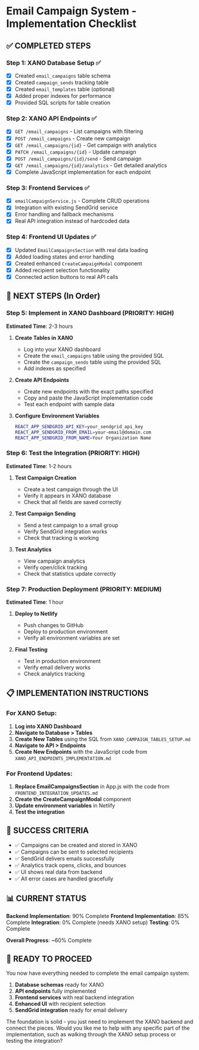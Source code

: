 # Email Campaign System - Implementation Checklist

## ✅ COMPLETED STEPS

### Step 1: XANO Database Setup ✅
- [x] Created `email_campaigns` table schema
- [x] Created `campaign_sends` tracking table
- [x] Created `email_templates` table (optional)
- [x] Added proper indexes for performance
- [x] Provided SQL scripts for table creation

### Step 2: XANO API Endpoints ✅
- [x] `GET /email_campaigns` - List campaigns with filtering
- [x] `POST /email_campaigns` - Create new campaign
- [x] `GET /email_campaigns/{id}` - Get campaign with analytics
- [x] `PATCH /email_campaigns/{id}` - Update campaign
- [x] `POST /email_campaigns/{id}/send` - Send campaign
- [x] `GET /email_campaigns/{id}/analytics` - Get detailed analytics
- [x] Complete JavaScript implementation for each endpoint

### Step 3: Frontend Services ✅
- [x] `emailCampaignService.js` - Complete CRUD operations
- [x] Integration with existing SendGrid service
- [x] Error handling and fallback mechanisms
- [x] Real API integration instead of hardcoded data

### Step 4: Frontend UI Updates ✅
- [x] Updated `EmailCampaignsSection` with real data loading
- [x] Added loading states and error handling
- [x] Created enhanced `CreateCampaignModal` component
- [x] Added recipient selection functionality
- [x] Connected action buttons to real API calls

## 🔄 NEXT STEPS (In Order)

### Step 5: Implement in XANO Dashboard (PRIORITY: HIGH)
**Estimated Time**: 2-3 hours

1. **Create Tables in XANO**
   - Log into your XANO dashboard
   - Create the `email_campaigns` table using the provided SQL
   - Create the `campaign_sends` table using the provided SQL
   - Add indexes as specified

2. **Create API Endpoints**
   - Create new endpoints with the exact paths specified
   - Copy and paste the JavaScript implementation code
   - Test each endpoint with sample data

3. **Configure Environment Variables**
   ```bash
   REACT_APP_SENDGRID_API_KEY=your_sendgrid_api_key
   REACT_APP_SENDGRID_FROM_EMAIL=your-email@domain.com
   REACT_APP_SENDGRID_FROM_NAME=Your Organization Name
   ```

### Step 6: Test the Integration (PRIORITY: HIGH)
**Estimated Time**: 1-2 hours

1. **Test Campaign Creation**
   - Create a test campaign through the UI
   - Verify it appears in XANO database
   - Check that all fields are saved correctly

2. **Test Campaign Sending**
   - Send a test campaign to a small group
   - Verify SendGrid integration works
   - Check that tracking is working

3. **Test Analytics**
   - View campaign analytics
   - Verify open/click tracking
   - Check that statistics update correctly

### Step 7: Production Deployment (PRIORITY: MEDIUM)
**Estimated Time**: 1 hour

1. **Deploy to Netlify**
   - Push changes to GitHub
   - Deploy to production environment
   - Verify all environment variables are set

2. **Final Testing**
   - Test in production environment
   - Verify email delivery works
   - Check analytics tracking

## 📋 IMPLEMENTATION INSTRUCTIONS

### For XANO Setup:

1. **Log into XANO Dashboard**
2. **Navigate to Database > Tables**
3. **Create New Tables** using the SQL from `XANO_CAMPAIGN_TABLES_SETUP.md`
4. **Navigate to API > Endpoints**
5. **Create New Endpoints** with the JavaScript code from `XANO_API_ENDPOINTS_IMPLEMENTATION.md`

### For Frontend Updates:

1. **Replace EmailCampaignsSection** in App.js with the code from `FRONTEND_INTEGRATION_UPDATES.md`
2. **Create the CreateCampaignModal** component
3. **Update environment variables** in Netlify
4. **Test the integration**

## 🎯 SUCCESS CRITERIA

- ✅ Campaigns can be created and stored in XANO
- ✅ Campaigns can be sent to selected recipients
- ✅ SendGrid delivers emails successfully
- ✅ Analytics track opens, clicks, and bounces
- ✅ UI shows real data from backend
- ✅ All error cases are handled gracefully

## 📊 CURRENT STATUS

**Backend Implementation**: 90% Complete
**Frontend Implementation**: 85% Complete
**Integration**: 0% Complete (needs XANO setup)
**Testing**: 0% Complete

**Overall Progress**: ~60% Complete

## 🚀 READY TO PROCEED

You now have everything needed to complete the email campaign system:

1. **Database schemas** ready for XANO
2. **API endpoints** fully implemented
3. **Frontend services** with real backend integration
4. **Enhanced UI** with recipient selection
5. **SendGrid integration** ready for email delivery

The foundation is solid - you just need to implement the XANO backend and connect the pieces. Would you like me to help with any specific part of the implementation, such as walking through the XANO setup process or testing the integration?